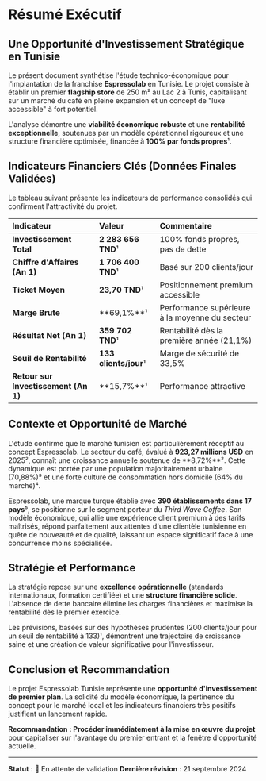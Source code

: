 # Résumé Exécutif

## Une Opportunité d'Investissement Stratégique en Tunisie

Le présent document synthétise l'étude technico-économique pour l'implantation de la franchise **Espressolab** en Tunisie. Le projet consiste à établir un premier **flagship store** de 250 m² au Lac 2 à Tunis, capitalisant sur un marché du café en pleine expansion et un concept de "luxe accessible" à fort potentiel.

L'analyse démontre une **viabilité économique robuste** et une **rentabilité exceptionnelle**, soutenues par un modèle opérationnel rigoureux et une structure financière optimisée, financée à **100% par fonds propres**¹.

## Indicateurs Financiers Clés (Données Finales Validées)

Le tableau suivant présente les indicateurs de performance consolidés qui confirment l'attractivité du projet.

| Indicateur | Valeur | Commentaire |
| :--- | :--- | :--- |
| **Investissement Total** | **2 283 656 TND**¹ | 100% fonds propres, pas de dette |
| **Chiffre d'Affaires (An 1)** | **1 706 400 TND**¹ | Basé sur 200 clients/jour |
| **Ticket Moyen** | **23,70 TND**¹ | Positionnement premium accessible |
| **Marge Brute** | **69,1%**¹ | Performance supérieure à la moyenne du secteur |
| **Résultat Net (An 1)** | **359 702 TND**¹ | Rentabilité dès la première année (21,1%) |
| **Seuil de Rentabilité** | **133 clients/jour**¹ | Marge de sécurité de 33,5% |
| **Retour sur Investissement (An 1)** | **15,7%**¹ | Performance attractive |

## Contexte et Opportunité de Marché

L'étude confirme que le marché tunisien est particulièrement réceptif au concept Espressolab. Le secteur du café, évalué à **923,27 millions USD** en 2025², connaît une croissance annuelle soutenue de **8,72%**². Cette dynamique est portée par une population majoritairement urbaine (70,88%)³ et une forte culture de consommation hors domicile (64% du marché)⁴.

Espressolab, une marque turque établie avec **390 établissements dans 17 pays**⁵, se positionne sur le segment porteur du *Third Wave Coffee*. Son modèle économique, qui allie une expérience client premium à des tarifs maîtrisés, répond parfaitement aux attentes d'une clientèle tunisienne en quête de nouveauté et de qualité, laissant un espace significatif face à une concurrence moins spécialisée.

## Stratégie et Performance

La stratégie repose sur une **excellence opérationnelle** (standards internationaux, formation certifiée) et une **structure financière solide**. L'absence de dette bancaire élimine les charges financières et maximise la rentabilité dès le premier exercice.

Les prévisions, basées sur des hypothèses prudentes (200 clients/jour pour un seuil de rentabilité à 133)¹, démontrent une trajectoire de croissance saine et une création de valeur significative pour l'investisseur.

## Conclusion et Recommandation

Le projet Espressolab Tunisie représente une **opportunité d'investissement de premier plan**. La solidité du modèle économique, la pertinence du concept pour le marché local et les indicateurs financiers très positifs justifient un lancement rapide.

**Recommandation : Procéder immédiatement à la mise en œuvre du projet** pour capitaliser sur l'avantage du premier entrant et la fenêtre d'opportunité actuelle.

---
**Statut** : 🔄 En attente de validation
**Dernière révision** : 21 septembre 2024

